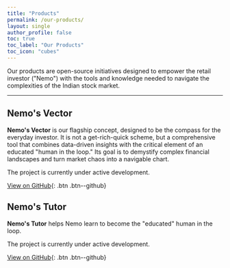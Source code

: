 ```yaml
---
title: "Products"
permalink: /our-products/
layout: single
author_profile: false
toc: true
toc_label: "Our Products"
toc_icon: "cubes"
---
```


Our products are open-source initiatives designed to empower the retail investor ("Nemo") with the tools and knowledge needed to navigate the complexities of the Indian stock market.

---

## Nemo's Vector

**Nemo's Vector** is our flagship concept, designed to be the compass for the everyday investor. It is not a get-rich-quick scheme, but a comprehensive tool that combines data-driven insights with the critical element of an educated "human in the loop." Its goal is to demystify complex financial landscapes and turn market chaos into a navigable chart.

The project is currently under active development.

[View on GitHub](https://github.com/deepstratAI/nemos-vector){: .btn .btn--github}

## Nemo's Tutor

**Nemo's Tutor** helps Nemo learn to become the  "educated" human in the loop.

The project is currently under active development.

[View on GitHub](https://github.com/deepstratAI/nemos-tutor){: .btn .btn--github}